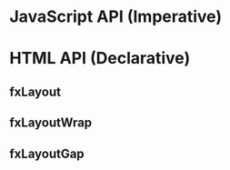 # JavaScript API (Imperative)

# HTML API (Declarative)

## fxLayout

## fxLayoutWrap

## fxLayoutGap

